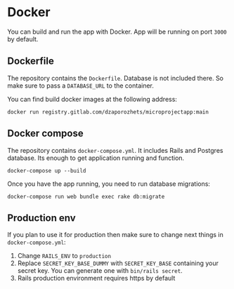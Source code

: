 # Docker

You can build and run the app with Docker. App will be running on port `3000` by default.

## Dockerfile

The repository contains the `Dockerfile`. Database is not included there.
So make sure to pass a `DATABASE_URL` to the container.

You can find build docker images at the following address:

```
docker run registry.gitlab.com/dzaporozhets/microprojectapp:main
```

## Docker compose

The repository contains `docker-compose.yml`. It includes Rails and Postgres database.
Its enough to get application running and function.

```
docker-compose up --build
```

Once you have the app running, you need to run database migrations:

```
docker-compose run web bundle exec rake db:migrate
```

## Production env

If you plan to use it for production then make sure to change next things in `docker-compose.yml`:

1. Change `RAILS_ENV` to `production`
2. Replace `SECRET_KEY_BASE_DUMMY` with `SECRET_KEY_BASE` containing your secret key. You can generate one with `bin/rails secret`.
3. Rails production environment requires https by default

